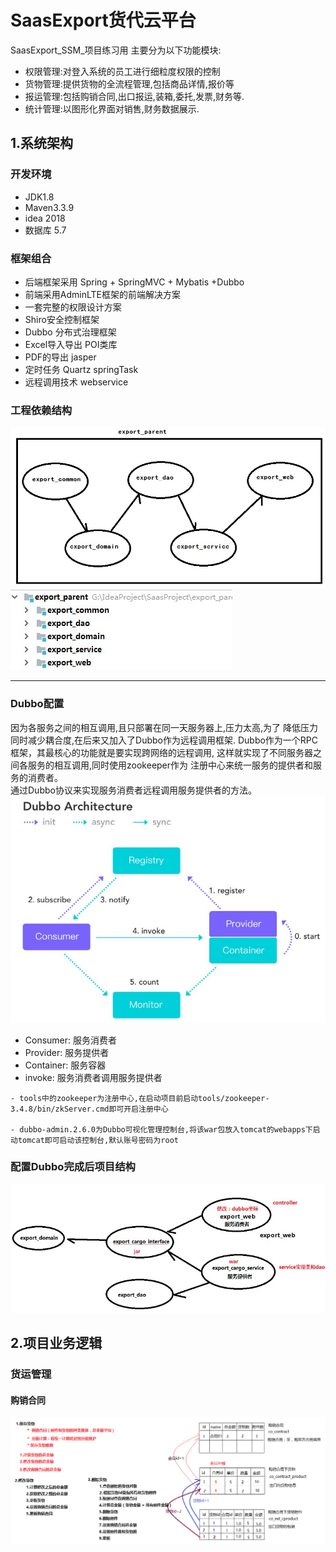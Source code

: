 # SaasExport货代云平台
SaasExport_SSM_项目练习用
主要分为以下功能模块:
* 权限管理:对登入系统的员工进行细粒度权限的控制
* 货物管理:提供货物的全流程管理,包括商品详情,报价等
* 报运管理:包括购销合同,出口报运,装箱,委托,发票,财务等.
* 统计管理:以图形化界面对销售,财务数据展示.
## 1.系统架构
 ### 开发环境
 * JDK1.8
 * Maven3.3.9
 * idea 2018
 * 数据库 5.7
 ### 框架组合
 * 后端框架采用 Spring + SpringMVC + Mybatis +Dubbo
 * 前端采用AdminLTE框架的前端解决方案
 * 一套完整的权限设计方案
 * Shiro安全控制框架
 * Dubbo 分布式治理框架
 * Excel导入导出  POI类库
 * PDF的导出  jasper
 * 定时任务 Quartz  springTask
 * 远程调用技术   webservice
 ### 工程依赖结构
 ![项目架构](./export_parent/img/SaasExport项目结构.jpg)
 ![idea模块结构](./export_parent/img/idea_模块结构.jpg)
***
 ### Dubbo配置
   因为各服务之间的相互调用,且只部署在同一天服务器上,压力太高,为了
   降低压力同时减少耦合度,在后来又加入了Dubbo作为远程调用框架.
   Dubbo作为一个RPC框架，其最核心的功能就是要实现跨网络的远程调用,
   这样就实现了不同服务器之间各服务的相互调用,同时使用zookeeper作为
   注册中心来统一服务的提供者和服务的消费者。  
   通过Dubbo协议来实现服务消费者远程调用服务提供者的方法。
   ![Dubbo架构](./export_parent/img/Dubbo架构.jpg)
   - Consumer: 服务消费者  
   - Provider: 服务提供者  
   - Container: 服务容器  
   - invoke: 服务消费者调用服务提供者  

    - tools中的zookeeper为注册中心,在启动项目前启动tools/zookeeper-3.4.8/bin/zkServer.cmd即可开启注册中心
    
    - dubbo-admin.2.6.0为Dubbo可视化管理控制台,将该war包放入tomcat的webapps下启动tomcat即可启动该控制台,默认账号密码为root
    
 ### 配置Dubbo完成后项目结构
   ![配置Duubo后的项目结构](./export_parent/img/配置Dubbo后的项目结构.jpg)
   
 ## 2.项目业务逻辑 
  ### 货运管理
   #### 购销合同
   ![购销合同业务逻辑](./export_parent/img/购销合同业务逻辑.png)
   